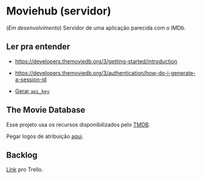 # Moviehub (servidor)
(_Em desenvolvimento_) Servidor de uma aplicação parecida com o IMDb.

## Ler pra entender
- https://developers.themoviedb.org/3/getting-started/introduction

- https://developers.themoviedb.org/3/authentication/how-do-i-generate-a-session-id

- [Gerar `api_key`](https://www.themoviedb.org/settings/api)

## The Movie Database
Esse projeto usa os recursos disponibilizados pelo [TMDB](https://www.themoviedb.org/about/).

Pegar logos de atribuição [aqui](https://www.themoviedb.org/about/logos-attribution).

## Backlog
[Link](https://trello.com/b/6Pps0G5O/moviehub) pro Trello.
